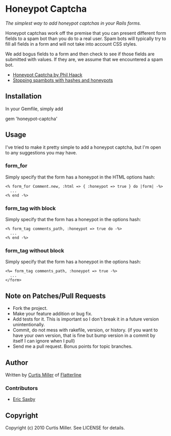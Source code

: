 # Honeypot Captcha

*The simplest way to add honeypot captchas in your Rails forms.*

Honeypot captchas work off the premise that you can present different form
fields to a spam bot than you do to a real user. Spam bots will typically try
to fill all fields in a form and will not take into account CSS styles.

We add bogus fields to a form and then check to see if those fields are
submitted with values. If they are, we assume that we encountered a spam bot.

* [Honeypot Captcha by Phil Haack](http://haacked.com/archive/2007/09/11/honeypot-captcha.aspx)
* [Stopping spambots with hashes and honeypots](http://nedbatchelder.com/text/stopbots.html)

## Installation

In your Gemfile, simply add

  gem 'honeypot-captcha'

## Usage

I've tried to make it pretty simple to add a honeypot captcha, but I'm open to
any suggestions you may have.

### form_for

Simply specify that the form has a honeypot in the HTML options hash:

    <% form_for Comment.new, :html => { :honeypot => true } do |form| -%>
      ...
    <% end -%>

### form_tag with block

Simply specify that the form has a honeypot in the options hash:

    <% form_tag comments_path, :honeypot => true do -%>
      ...
    <% end -%>

### form_tag without block

Simply specify that the form has a honeypot in the options hash:

    <%= form_tag comments_path, :honeypot => true -%>
      ...
    </form>

## Note on Patches/Pull Requests
 
* Fork the project.
* Make your feature addition or bug fix.
* Add tests for it. This is important so I don't break it in a future version unintentionally.
* Commit, do not mess with rakefile, version, or history. (if you want to have your own version, that is fine but bump version in a commit by itself I can ignore when I pull)
* Send me a pull request. Bonus points for topic branches.

## Author

Written by [Curtis Miller](http://millarian.com) of [Flatterline](http://flatterline.com)

### Contributors

* [Eric Saxby](http://github.com/sax)

## Copyright

Copyright (c) 2010 Curtis Miller. See LICENSE for details.

